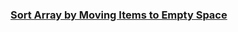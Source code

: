 ### [Sort Array by Moving Items to Empty Space](https://leetcode.com/problems/sort-array-by-moving-items-to-empty-space)

